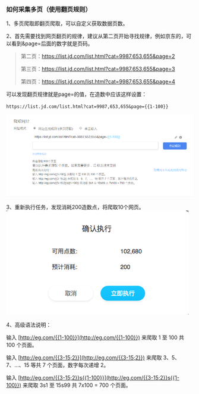 ### **如何采集多页（使用翻页规则）**

1、多页爬取即翻页爬取，可以自定义获取数据页数。

2、首先需要找到网页翻页的规律，建议从第二页开始寻找规律，例如京东的，可以看到&page=后面的数字就是页码。



> 第二页：https://list.jd.com/list.html?cat=9987,653,655&page=2
>
> 第三页：https://list.jd.com/list.html?cat=9987,653,655&page=3
>
> 第四页：https://list.jd.com/list.html?cat=9987,653,655&page=4



可以发现翻页规律就是page=的值，在造数中应该这样设置：


`https://list.jd.com/list.html?cat=9987,653,655&page={{1-100}}`

![](/assets/impor)

3、重新执行任务，发现消耗200造数点，将爬取10个网页。![](/assets/确认执行1.png)

4、高级语法说明：

输入 [http://eg.com/{{1-100}}](http://eg.com/{{1-100}}) 来爬取 1 至 100 共 100 个页面。

输入 [http://eg.com/{{3-15;2}}](http://eg.com/{{3-15;2}}) 来爬取 3、5、7、...、15 等共 7 个页面，数字每次递增 2。

输入 [http://eg.com/{{3-15;2}}s{{1-100}}](http://eg.com/{{3-15;2}}s{{1-100}}) 来爬取 3s1 至 15s99 共 7x100 = 700 个页面。

